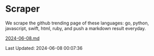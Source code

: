 # Scraper

We scrape the github trending page of these languages: go, python, javascript, swift, html, ruby, and push a markdown result everyday.

[2024-06-08.md](https://github.com/henson/Scraper/blob/master/2024-06-08.md)

Last Updated: 2024-06-08 00:07:36